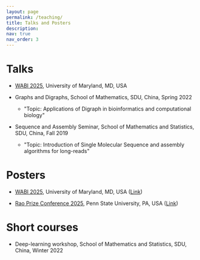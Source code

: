 ```yaml
---
layout: page
permalink: /teaching/
title: Talks and Posters
description:
nav: true
nav_order: 3
---
```


# Talks

- [WABI 2025](https://wabiconf.github.io/2025/talks/talk16/), University of Maryland, MD, USA
  
- Graphs and Digraphs, School of Mathematics, SDU, China, Spring 2022
  - "Topic: Applications of Digraph in bioinformatics and computational biology"
  
- Sequence and Assembly Seminar, School of Mathematics and Statistics, SDU, China, Fall 2019
  - "Topic: Introduction of Single Molecular Sequence and assembly algorithms for long-reads"
    
# Posters

- [WABI 2025](https://wabiconf.github.io/2025/), University of Maryland, MD, USA ([Link](https://drive.google.com/file/d/1trf63B1OYMC7GK9jsXyuA91AJOssHHEn/view?usp=drive_link))
  
- [Rao Prize Conference 2025](https://science.psu.edu/stat/2025-rao-prize-conference), Penn State University, PA, USA ([Link](https://drive.google.com/file/d/1trf63B1OYMC7GK9jsXyuA91AJOssHHEn/view?usp=drive_link))

# Short courses

- Deep-learning workshop, School of Mathematics and Statistics, SDU, China, Winter 2022
